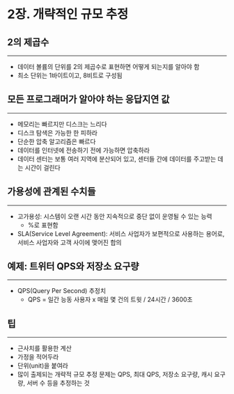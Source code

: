 # 2장. 개략적인 규모 추정

## 2의 제곱수

---

- 데이터 볼륨의 단위를 2의 제곱수로 표현하면 어떻게 되는지를 알아야 함
- 최소 단위는 1바이트이고, 8비트로 구성됨

## 모든 프로그래머가 알아야 하는 응답지연 값

---

- 메모리는 빠르지만 디스크는 느리다
- 디스크 탐색은 가능한 한 피하라
- 단순한 압축 알고리즘은 빠르다
- 데이터를 인터넷에 전송하기 전에 가능하면 압축하라
- 데이터 센터는 보통 여러 지역에 분산되어 있고, 센터들 간에 데이터를 주고받는 데는 시간이 걸린다

## 가용성에 관계된 수치들

---

- 고가용성: 시스템이 오랜 시간 동안 지속적으로 중단 없이 운영될 수 있는 능력
    - %로 표현함
- SLA(Service Level Agreement): 서비스 사업자가 보편적으로 사용하는 용어로, 서비스 사업자와 고객 사이에 맺어진 합의

## 예제: 트위터 QPS와 저장소 요구량

---

- QPS(Query Per Second) 추정치
    - QPS = 일간 능동 사용자 x 매일 몇 건의 트윗 / 24시간 / 3600초

## 팁

---

- 근사치를 활용한 계산
- 가정을 적어두라
- 단위(unit)을 붙여라
- 많이 출제되는 개략적 규모 추정 문제는 QPS, 최대 QPS, 저장소 요구량, 캐시 요구량, 서버 수 등을 추정하는 것